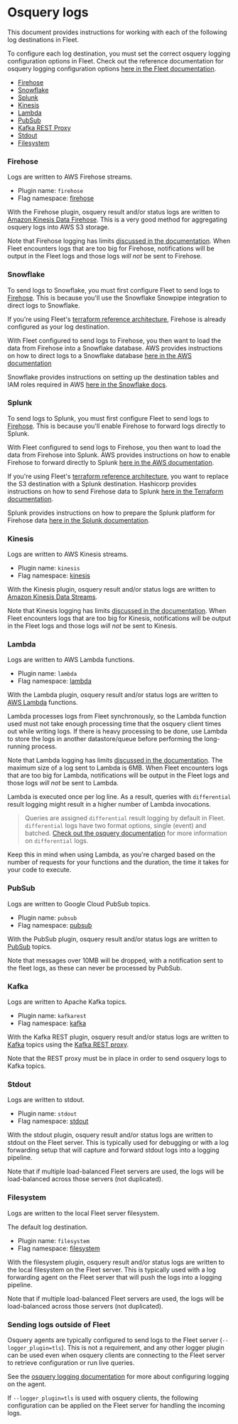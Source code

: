 # Osquery logs

This document provides instructions for working with each of the following log destinations in Fleet.

To configure each log destination, you must set the correct osquery logging configuration options in Fleet. Check out the reference documentation for osquery logging configuration options [here in the Fleet documentation](../Deploying/Configuration.md#osquery-status-log-plugin).

- [Firehose](#firehose)
- [Snowflake](#snowflake)
- [Splunk](#splunk)
- [Kinesis](#kinesis)
- [Lambda](#lambda)
- [PubSub](#pubsub)
- [Kafka REST Proxy](#kafka)
- [Stdout](#stdout)
- [Filesystem](#filesystem)

### Firehose

Logs are written to AWS Firehose streams.

- Plugin name: `firehose`
- Flag namespace: [firehose](../Deploying/Configuration.md#firehose)

With the Firehose plugin, osquery result and/or status logs are written to [Amazon Kinesis Data Firehose](https://aws.amazon.com/kinesis/data-firehose/). This is a very good method for aggregating osquery logs into AWS S3 storage.

Note that Firehose logging has limits [discussed in the documentation](https://docs.aws.amazon.com/firehose/latest/dev/limits.html). When Fleet encounters logs that are too big for Firehose, notifications will be output in the Fleet logs and those logs _will not_ be sent to Firehose.

### Snowflake

To send logs to Snowflake, you must first configure Fleet to send logs to [Firehose](#firehose). This is because you'll use the Snowflake Snowpipe integration to direct logs to Snowflake.

If you're using Fleet's [terraform reference architecture](https://github.com/fleetdm/fleet/blob/main/tools/terraform/firehose.tf), Firehose is already configured as your log destination.

With Fleet configured to send logs to Firehose, you then want to load the data from Firehose into a Snowflake database. AWS provides instructions on how to direct logs to a Snowflake database [here in the AWS documentation](https://docs.aws.amazon.com/prescriptive-guidance/latest/patterns/automate-data-stream-ingestion-into-a-snowflake-database-by-using-snowflake-snowpipe-amazon-s3-amazon-sns-and-amazon-kinesis-data-firehose.html)

Snowflake provides instructions on setting up the destination tables and IAM roles required in AWS [here in the Snowflake docs](https://docs.snowflake.com/en/user-guide/data-load-snowpipe-auto-s3.html#prerequisite-create-an-amazon-sns-topic-and-subscription).

### Splunk

To send logs to Splunk, you must first configure Fleet to send logs to [Firehose](#firehose). This is because you'll enable Firehose to forward logs directly to Splunk.

With Fleet configured to send logs to Firehose, you then want to load the data from Firehose into Splunk. AWS provides instructions on how to enable Firehose to forward directly to Splunk [here in the AWS documentation](https://docs.aws.amazon.com/firehose/latest/dev/create-destination.html#create-destination-splunk).

If you're using Fleet's [terraform reference architecture](https://github.com/fleetdm/fleet/blob/main/tools/terraform), you want to replace the S3 destination with a Splunk destination. Hashicorp provides instructions on how to send Firehose data to Splunk [here in the Terraform documentation](https://registry.terraform.io/providers/hashicorp/aws/latest/docs/resources/kinesis_firehose_delivery_stream#splunk-destination).

Splunk provides instructions on how to prepare the Splunk platform for Firehose data [here in the Splunk documentation](https://docs.splunk.com/Documentation/AddOns/latest/Firehose/ConfigureFirehose).

### Kinesis

Logs are written to AWS Kinesis streams.

- Plugin name: `kinesis`
- Flag namespace: [kinesis](../Deploying/Configuration.md#kinesis)

With the Kinesis plugin, osquery result and/or status logs are written to
[Amazon Kinesis Data Streams](https://aws.amazon.com/kinesis/data-streams).

Note that Kinesis logging has limits [discussed in the
documentation](https://docs.aws.amazon.com/kinesis/latest/dev/limits.html).
When Fleet encounters logs that are too big for Kinesis, notifications will be
output in the Fleet logs and those logs _will not_ be sent to Kinesis.

### Lambda

Logs are written to AWS Lambda functions.

- Plugin name: `lambda`
- Flag namespace: [lambda](../Deploying/Configuration.md#lambda)

With the Lambda plugin, osquery result and/or status logs are written to
[AWS Lambda](https://aws.amazon.com/lambda/) functions.

Lambda processes logs from Fleet synchronously, so the Lambda function used must not take enough processing time that the osquery client times out while writing logs. If there is heavy processing to be done, use Lambda to store the logs in another datastore/queue before performing the long-running process.

Note that Lambda logging has limits [discussed in the
documentation](https://docs.aws.amazon.com/lambda/latest/dg/gettingstarted-limits.html). The maximum size of a log sent to Lambda is 6MB.
When Fleet encounters logs that are too big for Lambda, notifications will be
output in the Fleet logs and those logs _will not_ be sent to Lambda.

Lambda is executed once per log line. As a result, queries with `differential` result logging might result in a higher number of Lambda invocations.

> Queries are assigned `differential` result logging by default in Fleet. `differential` logs have two format options, single (event) and batched. [Check out the osquery documentation](https://osquery.readthedocs.io/en/stable/deployment/logging/#differential-logs) for more information on `differential` logs.

Keep this in mind when using Lambda, as you're charged based on the number of requests for your functions and the duration, the time it takes for your code to execute. 

### PubSub

Logs are written to Google Cloud PubSub topics.

- Plugin name: `pubsub`
- Flag namespace: [pubsub](../Deploying/Configuration.md#pubsub)

With the PubSub plugin, osquery result and/or status logs are written to [PubSub](https://cloud.google.com/pubsub/) topics.

Note that messages over 10MB will be dropped, with a notification sent to the fleet logs, as these can never be processed by PubSub.

### Kafka

Logs are written to Apache Kafka topics.

- Plugin name: `kafkarest`
- Flag namespace: [kafka](../Deploying/Configuration.md#kafka)

With the Kafka REST plugin, osquery result and/or status logs are written to [Kafka](https://kafka.apache.org/) topics using the [Kafka REST proxy](https://github.com/confluentinc/kafka-rest).

Note that the REST proxy must be in place in order to send osquery logs to Kafka topics. 

### Stdout

Logs are written to stdout.

- Plugin name: `stdout`
- Flag namespace: [stdout](../Deploying/Configuration.md#stdout)

With the stdout plugin, osquery result and/or status logs are written to stdout
on the Fleet server. This is typically used for debugging or with a log
forwarding setup that will capture and forward stdout logs into a logging
pipeline. 

Note that if multiple load-balanced Fleet servers are used, the logs
will be load-balanced across those servers (not duplicated).

### Filesystem

Logs are written to the local Fleet server filesystem.

The default log destination.

- Plugin name: `filesystem`
- Flag namespace: [filesystem](../Deploying/Configuration.md#filesystem)

With the filesystem plugin, osquery result and/or status logs are written to the local filesystem on the Fleet server. This is typically used with a log forwarding agent on the Fleet server that will push the logs into a logging pipeline. 

Note that if multiple load-balanced Fleet servers are used, the logs will be load-balanced across those servers (not duplicated).

### Sending logs outside of Fleet

Osquery agents are typically configured to send logs to the Fleet server (`--logger_plugin=tls`). This is not a requirement, and any other logger plugin can be used even when osquery clients are connecting to the Fleet server to retrieve configuration or run live queries. 

See the [osquery logging documentation](https://osquery.readthedocs.io/en/stable/deployment/logging/) for more about configuring logging on the agent.

If `--logger_plugin=tls` is used with osquery clients, the following configuration can be applied on the Fleet server for handling the incoming logs.

<meta name="pageRank" value="5">
